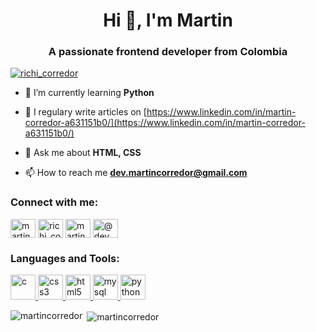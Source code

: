 <h1 align="center">Hi 👋, I'm Martin</h1>
<h3 align="center">A passionate frontend developer from Colombia</h3>


<p align="left"> <a href="https://twitter.com/richi_corredor" target="blank"><img src="https://img.shields.io/twitter/follow/richi_corredor?logo=twitter&style=for-the-badge" alt="richi_corredor" /></a> </p>

- 🌱 I’m currently learning **Python**

- 📝 I regulary write articles on [https://www.linkedin.com/in/martin-corredor-a631151b0/](https://www.linkedin.com/in/martin-corredor-a631151b0/)

- 💬 Ask me about **HTML, CSS**

- 📫 How to reach me **dev.martincorredor@gmail.com**

<!-- BLOG-POST-LIST:START -->
<!-- BLOG-POST-LIST:END -->

<h3 align="left">Connect with me:</h3>
<p align="left">
<a href="https://codepen.io/martin-corredor" target="blank"><img align="center" src="https://cdn.jsdelivr.net/npm/simple-icons@3.0.1/icons/codepen.svg" alt="martin-corredor" height="30" width="40" /></a>
<a href="https://twitter.com/richi_corredor" target="blank"><img align="center" src="https://cdn.jsdelivr.net/npm/simple-icons@3.0.1/icons/twitter.svg" alt="richi_corredor" height="30" width="40" /></a>
<a href="https://linkedin.com/in/martin corredor" target="blank"><img align="center" src="https://cdn.jsdelivr.net/npm/simple-icons@3.0.1/icons/linkedin.svg" alt="martin corredor" height="30" width="40" /></a>
<a href="https://medium.com/@dev.martincorredor" target="blank"><img align="center" src="https://cdn.jsdelivr.net/npm/simple-icons@3.0.1/icons/medium.svg" alt="@dev.martincorredor" height="30" width="40" /></a>
</p>

<h3 align="left">Languages and Tools:</h3>
<p align="left"> <a href="https://www.cprogramming.com/" target="_blank"> <img src="https://devicons.github.io/devicon/devicon.git/icons/c/c-original.svg" alt="c" width="40" height="40"/> </a> <a href="https://www.w3schools.com/css/" target="_blank"> <img src="https://devicons.github.io/devicon/devicon.git/icons/css3/css3-original-wordmark.svg" alt="css3" width="40" height="40"/> </a> <a href="https://www.w3.org/html/" target="_blank"> <img src="https://devicons.github.io/devicon/devicon.git/icons/html5/html5-original-wordmark.svg" alt="html5" width="40" height="40"/> </a> <a href="https://www.mysql.com/" target="_blank"> <img src="https://devicons.github.io/devicon/devicon.git/icons/mysql/mysql-original-wordmark.svg" alt="mysql" width="40" height="40"/> </a> <a href="https://www.python.org" target="_blank"> <img src="https://devicons.github.io/devicon/devicon.git/icons/python/python-original.svg" alt="python" width="40" height="40"/> </a> </p>

<p><img align="left" src="https://github-readme-stats.vercel.app/api/top-langs?username=martincorredor&show_icons=true&locale=en&layout=compact" alt="martincorredor" /></p>

<p>&nbsp;<img align="center" src="https://github-readme-stats.vercel.app/api?username=martincorredor&show_icons=true&locale=en" alt="martincorredor" /></p>
